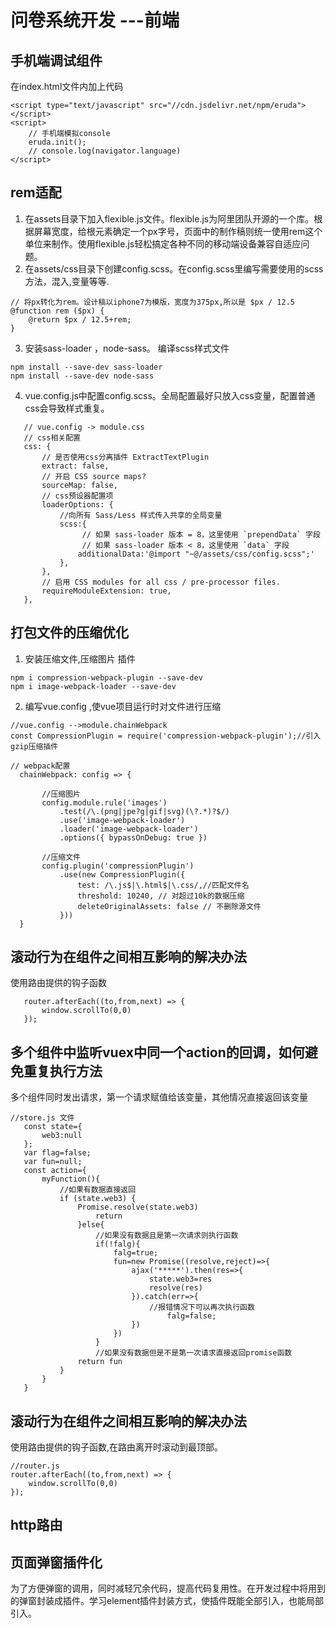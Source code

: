 # 问卷系统开发  ---前端

## 手机端调试组件
在index.html文件内加上代码
```
<script type="text/javascript" src="//cdn.jsdelivr.net/npm/eruda"></script>
<script>
    // 手机端模拟console
    eruda.init();
    // console.log(navigator.language)
</script>
```
## rem适配
1. 在assets目录下加入flexible.js文件。flexible.js为阿里团队开源的一个库。根据屏幕宽度，给根元素确定一个px字号，页面中的制作稿则统一使用rem这个单位来制作。使用flexible.js轻松搞定各种不同的移动端设备兼容自适应问题。
2. 在assets/css目录下创建config.scss。在config.scss里编写需要使用的scss方法，混入,变量等等.
```
// 将px转化为rem。设计稿以iphone7为模版，宽度为375px,所以是 $px / 12.5
@function rem ($px) {
    @return $px / 12.5+rem;
}
```
3. 安装sass-loader ，node-sass。 编译scss样式文件
 ```
 npm install --save-dev sass-loader
 npm install --save-dev node-sass
 ```
 4. vue.config.js中配置config.scss。全局配置最好只放入css变量，配置普通css会导致样式重复。
 ```
    // vue.config -> module.css
    // css相关配置
    css: {
        // 是否使用css分离插件 ExtractTextPlugin
        extract: false,
        // 开启 CSS source maps?
        sourceMap: false,
        // css预设器配置项
        loaderOptions: {
            //向所有 Sass/Less 样式传入共享的全局变量
            scss:{
                 // 如果 sass-loader 版本 = 8，这里使用 `prependData` 字段
                 // 如果 sass-loader 版本 < 8，这里使用 `data` 字段
                additionalData:'@import "~@/assets/css/config.scss";'
            },
        },
        // 启用 CSS modules for all css / pre-processor files.
        requireModuleExtension: true,
    },
 ```

 ## 打包文件的压缩优化 
 1. 安装压缩文件,压缩图片 插件
 ```
 npm i compression-webpack-plugin --save-dev
 npm i image-webpack-loader --save-dev
 ```
 2. 编写vue.config ,使vue项目运行时对文件进行压缩
 ```
 //vue.config -->module.chainWebpack
 const CompressionPlugin = require('compression-webpack-plugin');//引入gzip压缩插件

 // webpack配置
   chainWebpack: config => {

        //压缩图片
        config.module.rule('images')
            .test(/\.(png|jpe?g|gif|svg)(\?.*)?$/)
            .use('image-webpack-loader')
            .loader('image-webpack-loader')
            .options({ bypassOnDebug: true })

        //压缩文件
        config.plugin('compressionPlugin')
            .use(new CompressionPlugin({
                test: /\.js$|\.html$|\.css/,//匹配文件名 
                threshold: 10240, // 对超过10k的数据压缩
                deleteOriginalAssets: false // 不删除源文件
            }))
   }

 ```

 ## 滚动行为在组件之间相互影响的解决办法
 使用路由提供的钩子函数
 ```
    router.afterEach((to,from,next) => {
        window.scrollTo(0,0)
    });
 ```

 ## 多个组件中监听vuex中同一个action的回调，如何避免重复执行方法
 多个组件同时发出请求，第一个请求赋值给该变量，其他情况直接返回该变量
 ```
 //store.js 文件
    const state={
        web3:null
    };
    var flag=false;
    var fun=null;
    const action={
        myFunction(){
            //如果有数据直接返回
            if (state.web3) {   
                Promise.resolve(state.web3)
                    return   
                }else{
                    //如果没有数据且是第一次请求则执行函数
                    if(!falg){
                        falg=true;
                        fun=new Promise((resolve,reject)=>{
                            ajax('*****').then(res=>{
                                state.web3=res
                                resolve(res)
                            }).catch(err=>{
                                //报错情况下可以再次执行函数
                                    falg=false;
                            })
                        })
                    }
                    //如果没有数据但是不是第一次请求直接返回promise函数
                return fun
            }
        }
    }
 ```

 ## 滚动行为在组件之间相互影响的解决办法
 使用路由提供的钩子函数,在路由离开时滚动到最顶部。
``` 
//router.js 
router.afterEach((to,from,next) => {
    window.scrollTo(0,0)
});
```

## http路由


## 页面弹窗插件化
为了方便弹窗的调用，同时减轻冗余代码，提高代码复用性。在开发过程中将用到的弹窗封装成插件。学习element插件封装方式，使插件既能全部引入，也能局部引入。